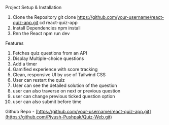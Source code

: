 Project Setup & Installation
1. Clone the Repository
   git clone https://github.com/your-username/react-quiz-app.git
   cd react-quiz-app
2. Install Dependencies
   npm install
3. Rnn the React
   npm run dev

Features
1. Fetches quiz questions from an API
2. Display Multiple-choice questions
3. Add a timer
4. Gamified experience with score tracking
5. Clean, responsive UI by use of Tailwind CSS
6. User can restart the quiz
7. User can see the detailed solution of the question
8. user can also traverse on next or previous question
9. user can change previous ticked question option
10. user can also submit before time

Github Repo - [https://github.com/your-username/react-quiz-app.git](https://github.com/Piyush-Pushpak/Quiz-Web.git)
